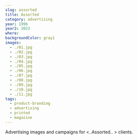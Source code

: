```yaml
---
slag: assorted
title: Assorted
category: advertising
year: 1996
year2: 2023
where:
backgroundColor: gray1
images:
  - ./01.jpg
  - ./02.jpg
  - ./03.jpg
  - ./04.jpg
  - ./05.jpg
  - ./06.jpg
  - ./07.jpg
  - ./08.jpg
  - ./09.jpg
  - ./10.jpg
  - ./11.jpg
tags:
  - product-branding
  - advertising
  - printed
  - magazine
---
```


Advertising images and campaigns for &lt;..Assorted.. &gt; clients.
